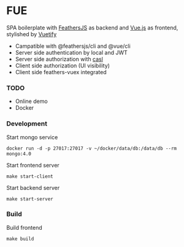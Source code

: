 # FUE

SPA boilerplate with [FeathersJS](https://feathersjs.com/) as backend and [Vue.js](https://vuejs.org/) as frontend, stylished by [Vuetify](https://vuetifyjs.com/en/)

- Campatible with @feathersjs/cli and @vue/cli
- Server side authentication by local and JWT
- Server side authorization with [casl](https://github.com/stalniy/casl)
- Client side authorization (UI visibility)
- Client side feathers-vuex integrated

### TODO

- Online demo
- Docker

### Development

Start mongo service

`docker run -d -p 27017:27017 -v ~/docker/data/db:/data/db --rm mongo:4.0`

Start frontend server

`make start-client`

Start backend server

`make start-server`

### Build

Build frontend

`make build`
